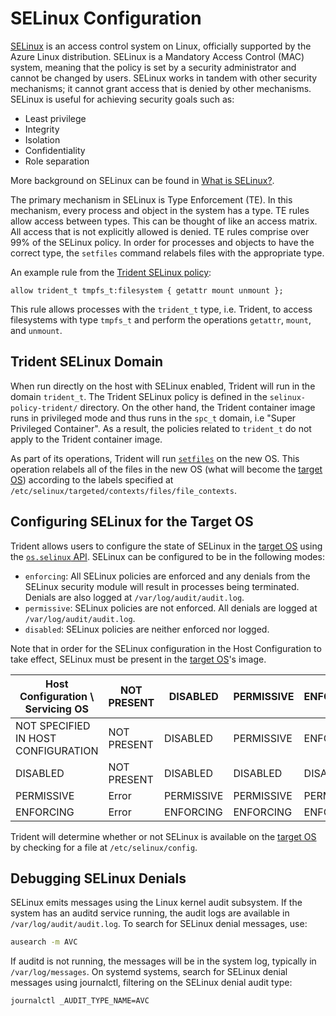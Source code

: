 
# SELinux Configuration

[SELinux](https://github.com/SELinuxProject) is an access control system on
Linux, officially supported by the Azure Linux distribution. SELinux is a
Mandatory Access Control (MAC) system, meaning that the policy is set by a
security administrator and cannot be changed by users. SELinux works in tandem
with other security mechanisms; it cannot grant access that is denied by other
mechanisms. SELinux is useful for achieving security goals such as:

- Least privilege
- Integrity
- Isolation
- Confidentiality
- Role separation

More background on SELinux can be found in [What is
SELinux?](https://www.redhat.com/en/topics/linux/what-is-selinux).

The primary mechanism in SELinux is Type Enforcement (TE). In this mechanism,
every process and object in the system has a type​. TE rules allow access
between types​. This can be thought of like an access matrix. All access that is
not explicitly allowed is denied​. TE rules comprise over 99% of the SELinux
policy​. In order for processes and objects to have the correct type, the
`setfiles` command relabels files with the appropriate type.

An example rule from the [Trident SELinux
policy](../../selinux-policy-trident/trident.te):

```te
allow trident_t tmpfs_t:filesystem { getattr mount unmount };
```

This rule allows processes with the `trident_t` type, i.e. Trident, to access
filesystems with type `tmpfs_t` and perform the operations `getattr`, `mount`,
and `unmount`.

## Trident SELinux Domain

When run directly on the host with SELinux enabled, Trident will run in the
domain `trident_t`. The Trident SELinux policy is defined in the
`selinux-policy-trident/` directory. On the other hand, the Trident container
image runs in privileged mode and thus runs in the `spc_t` domain, i.e "Super
Privileged Container". As a result, the policies related to `trident_t` do not
apply to the Trident container image.

As part of its operations, Trident will run
[`setfiles`](https://man7.org/linux/man-pages/man8/setfiles.8.html) on the new
OS. This operation relabels all of the files in the new OS (what will become the
[target OS](../Reference/Glossary.md#target-os)) according to the labels
specified at `/etc/selinux/targeted/contexts/files/file_contexts`.

## Configuring SELinux for the Target OS

Trident allows users to configure the state of SELinux in the [target
OS](../Reference/Glossary.md#target-os) using the [`os.selinux`
API](../Reference/Host-Configuration/API-Reference/Selinux.md). SELinux can be
configured to be in the following modes:

- `enforcing`: All SELinux policies are enforced and any denials from the
SELinux security module will result in processes being terminated. Denials are
also logged at `/var/log/audit/audit.log`.
- `permissive`: SELinux policies are not enforced. All denials are logged at
`/var/log/audit/audit.log`.
- `disabled`: SELinux policies are neither enforced nor logged.

Note that in order for the SELinux configuration in the Host Configuration to
take effect, SELinux must be present in the [target
OS](../Reference/Glossary.md#target-os)'s image.

| Host Configuration \ Servicing OS    | NOT PRESENT | DISABLED  | PERMISSIVE | ENFORCING |
|--------------------------------------|-------------|-----------|------------|-----------|
| NOT SPECIFIED IN HOST CONFIGURATION  | NOT PRESENT | DISABLED  | PERMISSIVE | ENFORCING |
| DISABLED                             | NOT PRESENT | DISABLED  | DISABLED   | DISABLED  |
| PERMISSIVE                           | Error       | PERMISSIVE| PERMISSIVE | PERMISSIVE|
| ENFORCING                            | Error       | ENFORCING | ENFORCING  | ENFORCING |

Trident will determine whether or not SELinux is available on the [target
OS](../Reference/Glossary.md#target-os) by checking for a file at
`/etc/selinux/config`.

## Debugging SELinux Denials

SELinux emits messages using the Linux kernel audit subsystem. If the system has
an auditd service running, the audit logs are available in
`/var/log/audit/audit.log`. To search for SELinux denial messages, use:

```bash
ausearch -m AVC
```

If auditd is not running, the messages will be in the system log, typically in
`/var/log/messages`. On systemd systems, search for SELinux denial messages
using journalctl, filtering on the SELinux denial audit type:

```bash
journalctl _AUDIT_TYPE_NAME=AVC
```
